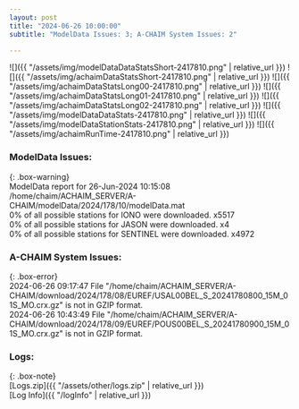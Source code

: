 ```yaml
---
layout: post
title: "2024-06-26 10:00:00"
subtitle: "ModelData Issues: 3; A-CHAIM System Issues: 2"

---
```


![]({{ "/assets/img/modelDataDataStatsShort-2417810.png" | relative_url }})
![]({{ "/assets/img/achaimDataStatsShort-2417810.png" | relative_url }})
![]({{ "/assets/img/achaimDataStatsLong00-2417810.png" | relative_url }})
![]({{ "/assets/img/achaimDataStatsLong01-2417810.png" | relative_url }})
![]({{ "/assets/img/achaimDataStatsLong02-2417810.png" | relative_url }})
![]({{ "/assets/img/modelDataDataStats-2417810.png" | relative_url }})
![]({{ "/assets/img/modelDataStationStats-2417810.png" | relative_url }})
![]({{ "/assets/img/achaimRunTime-2417810.png" | relative_url }})


### ModelData Issues:  
  
{: .box-warning}  
 ModelData report for 26-Jun-2024 10:15:08   
 /home/chaim/ACHAIM_SERVER/A-CHAIM/modelData/2024/178/10/modelData.mat   
 0% of all possible stations for IONO were downloaded. x5517   
 0% of all possible stations for JASON were downloaded. x4   
 0% of all possible stations for SENTINEL were downloaded. x4972   
  
### A-CHAIM System Issues:  
  
{: .box-error}  
2024-06-26 09:17:47 File "/home/chaim/ACHAIM_SERVER/A-CHAIM/download/2024/178/08/EUREF/USAL00BEL_S_20241780800_15M_01S_MO.crx.gz" is not in GZIP format.  
2024-06-26 10:43:49 File "/home/chaim/ACHAIM_SERVER/A-CHAIM/download/2024/178/09/EUREF/POUS00BEL_S_20241780900_15M_01S_MO.crx.gz" is not in GZIP format.  

### Logs:  
  
{: .box-note}  
[Logs.zip]({{ "/assets/other/logs.zip" | relative_url }})  
[Log Info]({{ "/logInfo" | relative_url }})  
